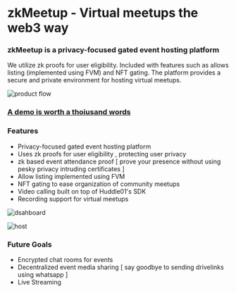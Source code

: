# zkMeetup - Virtual meetups the web3 way

### zkMeetup is a privacy-focused gated event hosting platform 

We utilize zk proofs for user eligibility. Included with features such as allows listing (implemented using FVM) and NFT gating. The platform provides a secure and private environment for hosting virtual meetups.

![product flow](https://github.com/lakshya-dhariwal/zkMeetups/assets/57823363/ad9c3b6b-a5ac-4ebe-b190-e20f67d98b7b)

### [A demo is worth a thoiusand words](https://vimeo.com/823836652)


### Features
- Privacy-focused gated event hosting platform
- Uses zk proofs for user eligibility , protecting user privacy
- zk based event attendance proof [ prove your presence without using pesky privacy intruding certificates ]
- Allow listing implemented using FVM 
- NFT gating to ease organization of community meetups
- Video calling built on top of Huddle01's SDK
- Recording support for virtual meetups

![dsahboard](https://github.com/lakshya-dhariwal/zkMeetups/assets/57823363/505fe2da-8473-4a09-8df1-1aad26f5bca1)

![host](https://github.com/lakshya-dhariwal/zkMeetups/assets/57823363/364c5b11-2d98-4642-9a37-ced9b60c4cae)


### Future Goals
- Encrypted chat rooms for events
- Decentralized event media sharing [ say goodbye to sending drivelinks using whatsapp ]
- Live Streaming
